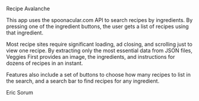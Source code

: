 Recipe Avalanche

This app uses the spoonacular.com API to search recipes by ingredients. By pressing one of the ingredient buttons, the user gets a list of recipes using that ingredient.

Most recipe sites require significant loading, ad closing, and scrolling just to view one recipe. By extracting only the most essential data from JSON files, Veggies First provides an image, the ingredients, and instructions for dozens of recipes in an instant.

Features also include a set of buttons to choose how many recipes to list in the search, and a search bar to find recipes for any ingredient.

Eric Sorum
